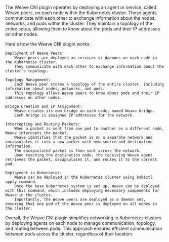 The Weave CNI plugin operates by deploying an agent or service, called Weave peers, on each node within the Kubernetes cluster. These agents communicate with each other to exchange information about the nodes, networks, and pods within the cluster. They maintain a topology of the entire setup, allowing them to know about the pods and their IP addresses on other nodes.

Here's how the Weave CNI plugin works:

    Deployment of Weave Peers:
        Weave peers are deployed as services or daemons on each node in the Kubernetes cluster.
        They communicate with each other to exchange information about the cluster's topology.

    Topology Management:
        Each Weave peer stores a topology of the entire cluster, including information about nodes, networks, and pods.
        This topology allows Weave peers to know about pods and their IP addresses on other nodes.

    Bridge Creation and IP Assignment:
        Weave creates its own bridge on each node, named Weave bridge.
        Each bridge is assigned IP addresses for the network.

    Intercepting and Routing Packets:
        When a packet is sent from one pod to another on a different node, Weave intercepts the packet.
        Weave identifies that the packet is on a separate network and encapsulates it into a new packet with new source and destination information.
        The encapsulated packet is then sent across the network.
        Upon reaching the destination node, the receiving Weave agent retrieves the packet, decapsulates it, and routes it to the correct pod.

    Deployment in Kubernetes:
        Weave can be deployed in the Kubernetes cluster using kubectl apply command.
        Once the base Kubernetes system is set up, Weave can be deployed with this command, which includes deploying necessary components for Weave in the cluster.
        Importantly, the Weave peers are deployed as a daemon set, ensuring that one pod of the Weave peer is deployed on all nodes in the cluster.

Overall, the Weave CNI plugin simplifies networking in Kubernetes clusters by deploying agents on each node to manage communication, topology, and routing between pods. This approach ensures efficient communication between pods across the cluster, regardless of their location.